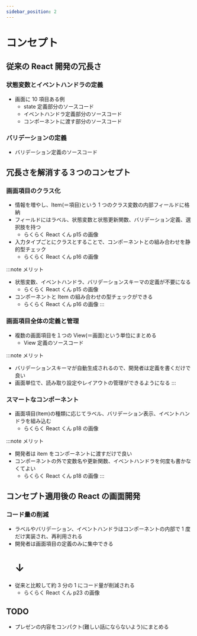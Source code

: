 ```yaml
---
sidebar_position: 2
---
```


# コンセプト

## 従来の React 開発の冗長さ

### 状態変数とイベントハンドラの定義

- 画面に 10 項目ある例
  - state 定義部分のソースコード
  - イベントハンドラ定義部分のソースコード
  - コンポーネントに渡す部分のソースコード

### バリデーションの定義

- バリデーション定義のソースコード

## 冗長さを解消する３つのコンセプト

### 画面項目のクラス化

- 情報を増やし、Item(＝項目)という 1 つのクラス変数の内部フィールドに格納
- フィールドにはラベル、状態変数と状態更新関数、バリデーション定義、選択肢を持つ
  - らくらく React くん p15 の画像
- 入力タイプごとにクラスとすることで、コンポーネントとの組み合わせを静的型チェック
  - らくらく React くん p16 の画像

:::note メリット

- 状態変数、イベントハンドラ、バリデーションスキーマの定義が不要になる
  - らくらく React くん p15 の画像
- コンポーネントと Item の組み合わせの型チェックができる
  - らくらく React くん p16 の画像
    :::

### 画面項目全体の定義と管理

- 複数の画面項目を１つの View(＝画面)という単位にまとめる
  - View 定義のソースコード

:::note メリット

- バリデーションスキーマが自動生成されるので、開発者は定義を書くだけで良い
- 画面単位で、読み取り設定やレイアウトの管理ができるようになる
  :::

### スマートなコンポーネント

- 画面項目(Item)の種類に応じてラベル、バリデーション表示、イベントハンドラを組み込む
  - らくらく React くん p18 の画像

:::note メリット

- 開発者は item をコンポーネントに渡すだけで良い
- コンポーネントの外で変数名や更新関数、イベントハンドラを何度も書かなくてよい
  - らくらく React くん p18 の画像
    :::

## コンセプト適用後の React の画面開発

### コード量の削減

- ラベルやバリデーション、イベントハンドラはコンポーネントの内部で 1 度だけ実装され、再利用される
- 開発者は画面項目の定義のみに集中できる
  # ↓
- 従来と比較して約 3 分の 1 にコード量が削減される
  - らくらく React くん p23 の画像

## TODO

- プレゼンの内容をコンパクト(難しい話にならないよう)にまとめる
